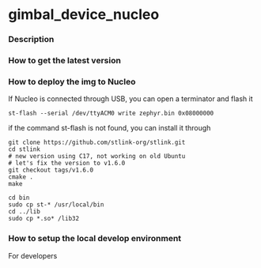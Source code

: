 # gimbal_device_nucleo

### Description


### How to get the latest version



### How to deploy the img to Nucleo

If Nucleo is connected through USB, you can open a terminator and flash it

```
st-flash --serial /dev/ttyACM0 write zephyr.bin 0x08000000
```

if the command st-flash is not found, you can install it through

```
git clone https://github.com/stlink-org/stlink.git
cd stlink
# new version using C17, not working on old Ubuntu
# let's fix the version to v1.6.0
git checkout tags/v1.6.0
cmake .
make

cd bin
sudo cp st-* /usr/local/bin
cd ../lib
sudo cp *.so* /lib32
```


### How to setup the local develop environment

For developers
